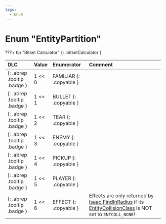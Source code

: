 ```yaml
---
tags:
  - Enum
---
```

# Enum "EntityPartition"

???+ tip "Bitset Calculator"
    [](#){: .bitsetCalculator }

|DLC|Value|Enumerator|Comment|
|:--|:--|:--|:--|
|[ ](#){: .abrep .tooltip .badge }|1 << 0 |FAMILIAR {: .copyable } |  |
|[ ](#){: .abrep .tooltip .badge }|1 << 1 |BULLET {: .copyable } |  |
|[ ](#){: .abrep .tooltip .badge }|1 << 2 |TEAR {: .copyable } |  |
|[ ](#){: .abrep .tooltip .badge }|1 << 3 |ENEMY {: .copyable } |  |
|[ ](#){: .abrep .tooltip .badge }|1 << 4 |PICKUP {: .copyable } |  |
|[ ](#){: .abrep .tooltip .badge }|1 << 5 |PLAYER {: .copyable } |  |
|[ ](#){: .abrep .tooltip .badge }|1 << 6 |EFFECT {: .copyable } | Effects are only returned by [Isaac.FindInRadius](../Isaac.md#findinradius) if its [EntityCollisionClass](./EntityCollisionClass.md) is NOT set to `ENTCOLL_NONE`! |

